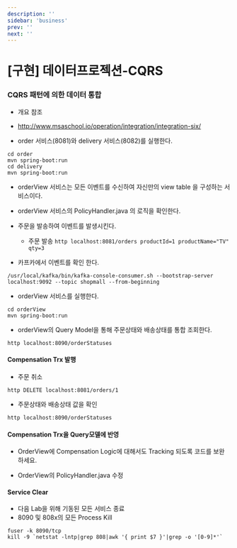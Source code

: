 ```yaml
---
description: ''
sidebar: 'business'
prev: ''
next: ''
---
```


# [구현] 데이터프로젝션-CQRS

### CQRS 패턴에 의한 데이터 통합

- 개요 참조
- http://www.msaschool.io/operation/integration/integration-six/

- order 서비스(8081)와 delivery 서비스(8082)를 실행한다.
```
cd order
mvn spring-boot:run
cd delivery
mvn spring-boot:run
```
- orderView 서비스는 모든 이벤트를 수신하여 자신만의 view table 을 구성하는 서비스이다.
- orderView 서비스의 PolicyHandler.java 의 로직을 확인한다.

- 주문을 발송하여 이벤트를 발생시킨다.
	- 주문 발송
```http localhost:8081/orders productId=1 productName="TV" qty=3```

- 카프카에서 이벤트를 확인 한다.
```
/usr/local/kafka/bin/kafka-console-consumer.sh --bootstrap-server localhost:9092 --topic shopmall --from-beginning
```
- orderView 서비스를 실행한다.
```
cd orderView
mvn spring-boot:run
```
- orderView의 Query Model을 통해 주문상태와 배송상태를 통합 조회한다.
```
http localhost:8090/orderStatuses
```
#### Compensation Trx 발행
- 주문 취소
``` 
http DELETE localhost:8081/orders/1
```
- 주문상태와 배송상태 값을 확인
```
http localhost:8090/orderStatuses
```
 #### Compensation Trx을 Query모델에 반영 
- OrderView에 Compensation Logic에 대해서도 Tracking 되도록 코드를 보완 하세요.

- OrderView의 PolicyHandler.java  수정

#### Service Clear
- 다음 Lab을 위해 기동된 모든 서비스 종료
- 8090 및 808x의 모든 Process Kill
```
fuser -k 8090/tcp
kill -9 `netstat -lntp|grep 808|awk '{ print $7 }'|grep -o '[0-9]*'`
```